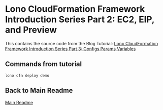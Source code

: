 # Lono CloudFormation Framework Introduction Series Part 2: EC2, EIP, and Preview

This contains the source code from the Blog Tutorial: [Lono CloudFormation Framework Introduction Series Part 3: Configs Params Variables](https://blog.boltops.com/2019/11/07/lono-cloudformation-framework-introduction-series-part-3-configs-params-variables)

## Commands from tutorial

    lono cfn deploy demo

## Back to Main Readme

[Main Readme](https://github.com/tongueroo/lono-cloudformation-examples)
